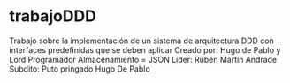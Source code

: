 # trabajoDDD
Trabajo sobre la implementación de un sistema de arquitectura DDD con interfaces predefinidas que se deben aplicar 
Creado por: Hugo de Pablo y Lord Programador
Almacenamiento = JSON
Lider: Rubén Martín Andrade
Subdito: Puto pringado Hugo De Pablo
